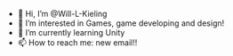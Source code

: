 - 👋 Hi, I’m @Will-L-Kieling
- 👀 I’m interested in Games, game developing and design!
- 🌱 I’m currently learning Unity
- 📫 How to reach me: new email!!

<!---
Will-L-Kieling/Will-L-Kieling is a ✨ special ✨ repository because its `README.md` (this file) appears on your GitHub profile.
You can click the Preview link to take a look at your changes.
--->
